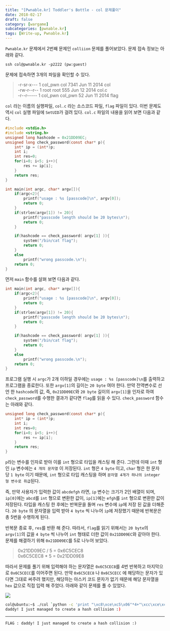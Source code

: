 ```yaml
---
title: "[Pwnable.kr] Toddler's Bottle - col 문제풀이"
date: 2018-02-17
draft: false
category: [wargame]
subcategories: [pwnable.kr]
tags: [Write-up, Pwnable.kr]
---
```


`Pwnable.kr` 문제에서 2번째 문제인 `colliion` 문제를 풀어보았다.
문제 접속 정보는 아래와 같다.  

<!--more-->

```plain
ssh col@pwnable.kr -p2222 (pw:guest)
```

문제에 접속하면 3개의 파일을 확인할 수 있다.  

> -r-sr-x---  1 col_pwn col     7341 Jun 11  2014 col  
> -rw-r--r--  1 root    root     555 Jun 12  2014 col.c  
> -r--r-----  1 col_pwn col_pwn   52 Jun 11  2014 flag  

`col` 라는 이름의 실행파일, `col.c` 라는 소스코드 파일, `flag` 파일이 있다.
이번 문제도 역시 `col` 실행 파일에 `SetUID`가 걸려 있다.
`col.c` 파일의 내용을 읽어 보면 다음과 같다.  

```c
#include <stdio.h>
#include <string.h>
unsigned long hashcode = 0x21DD09EC;
unsigned long check_password(const char* p){
	int* ip = (int*)p;
	int i;
	int res=0;
	for(i=0; i<5; i++){
		res += ip[i];
	}
	return res;
}

int main(int argc, char* argv[]){
	if(argc<2){
		printf("usage : %s [passcode]\n", argv[0]);
		return 0;
	}
	if(strlen(argv[1]) != 20){
		printf("passcode length should be 20 bytes\n");
		return 0;
	}

	if(hashcode == check_password( argv[1] )){
		system("/bin/cat flag");
		return 0;
	}
	else
		printf("wrong passcode.\n");
	return 0;
}
```

먼저 `main` 함수를 살펴 보면 다음과 같다.  

```c
int main(int argc, char* argv[]){
	if(argc<2){
		printf("usage : %s [passcode]\n", argv[0]);
		return 0;
	}
	if(strlen(argv[1]) != 20){
		printf("passcode length should be 20 bytes\n");
		return 0;
	}

	if(hashcode == check_password( argv[1] )){
		system("/bin/cat flag");
		return 0;
	}
	else
		printf("wrong passcode.\n");
	return 0;
}
```

프로그램 실행 시 `argc`가 2개 이하일 경우에는 `usage : %s [passcode]\n`를 출력하고 프로그램을 종료한다.
또한 `argv[1]`의 길이는 `20 byte` 여야 한다.
만약 전역변수로 선언 한 `hashcode`의 값, 즉, `0x21DD09EC`와 `20 byte` 길이의 `argv[1]`을 인자로 하여 `check_password`를 수행한 결과가 같다면 `flag`를 읽을 수 있다.
`check_password` 함수는 아래와 같다.  

```c
unsigned long check_password(const char* p){
	int* ip = (int*)p;
	int i;
	int res=0;
	for(i=0; i<5; i++){
		res += ip[i];
	}
	return res;
}
```

`p`라는 변수를 인자로 받아 이를 `int` 형으로 타입을 캐스팅 해 준다.
그런데 이때 `int` 형인 `ip` 변수에는 `4 개의 문자열` 이 저장된다.
`int` 형은 `4 byte` 이고, `char` 형은 한 문자 당 `1 byte` 이기 때문에, `int` 형으로 타입 캐스팅을 하며 `문자열 4개가 하나의 integer 형 변수로 취급`된다.  

즉, 만약 사용자가 입력한 값이 `abcdefgh` 라면, `ip` 변수는 크기가 2인 배열이 되며, `ip[0]`에는 `abcd`를 `int` 형으로 변환한 값이, `ip[1]`에는 `efgh`를 `int` 형으로 변환한 값이 저장된다.
타입을 캐스팅 한 후에는 반복문을 돌며 `res` 변수에 `ip`에 저장 된 값을 더해준다.
`20 byte` 의 문자열을 입력 받아 `4 byte` 씩 나누어 `ip`에 저장했기 때문에 반복문은 총 5번을 수행하게 된다.

반복문 종료 후, `res`를 반환 해 준다.
따라서, `flag`를 읽기 위해서는 `20 byte`의 `argv[1]`의 값을 `4 byte` 씩 나누어 `int` 형태로 더한 값이 `0x21DD09EC`와 같아야 한다.
문제를 해결하기 위해 `0x21DD09EC`를 5로 나누어 보았다.  

> 0x21DD09EC / 5 = 0x6C5CEC8  
> 0x6C5CEC8 * 5 = 0x21DD09E8  

따라서 문제를 풀기 위해 입력해야 하는 문자열은 `0x6C5CEC8`를 4번 반복하고 마지막으로 `0x6C5CECC`를 이어주면 된다.
만약 `0x6C5CEC8` 나 `0x6C5CECC` 에 해당하는 문자가 있다면 그대로 써주려 했지만, 해당하는 아스키 코드 문자가 없기 때문에 해당 문자열을 `hex` 값으로 직접 입력 해 주었다.
아래와 같이 문제를 풀 수 있었다.  

![](/images/pwnable.kr/col/col_01.PNG)

```bash
col@ubuntu:~$ ./col `python -c 'print "\xc8\xce\xc5\x06"*4+"\xcc\xce\xc5\x06"'`
daddy! I just managed to create a hash collision :)
```


--- 

```plain
FLAG : daddy! I just managed to create a hash collision :)
```
